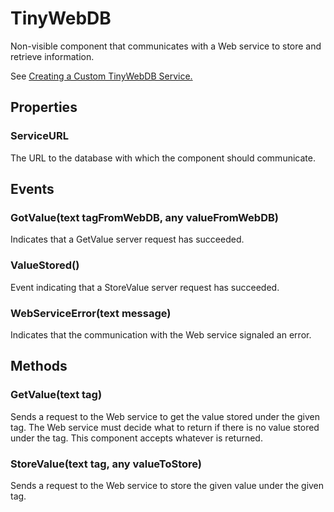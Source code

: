 # TinyWebDB

Non-visible component that communicates with a Web service to store and retrieve information.

See [Creating a Custom TinyWebDB Service.](http://ai2.appinventor.mit.edu/reference/other/tinywebdb.html)

## Properties

### ServiceURL

The URL to the database with which the component should communicate.

## Events

### GotValue\(text tagFromWebDB, any valueFromWebDB\)

Indicates that a GetValue server request has succeeded.

### ValueStored\(\)

Event indicating that a StoreValue server request has succeeded.

### WebServiceError\(text message\)

Indicates that the communication with the Web service signaled an error.

## Methods

### GetValue\(text tag\)

Sends a request to the Web service to get the value stored under the given tag. The Web service must decide what to return if there is no value stored under the tag. This component accepts whatever is returned.

### StoreValue\(text tag, any valueToStore\)

Sends a request to the Web service to store the given value under the given tag.

